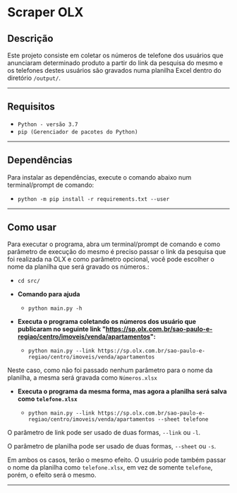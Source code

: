 # Scraper OLX

## Descrição
Este projeto consiste em coletar os números de telefone dos usuários que anunciaram determinado produto a partir do link da pesquisa do mesmo e os telefones destes usuários são gravados numa planilha Excel dentro do diretório `/output/`.

---
## Requisitos

* `Python - versão 3.7`
* `pip (Gerenciador de pacotes do Python)`

---
## Dependências

Para instalar as dependências, execute o comando abaixo num terminal/prompt de comando:

* `python -m pip install -r requirements.txt --user`

---
## Como usar

Para executar o programa, abra um terminal/prompt de comando e como parâmetro de execução do mesmo é preciso passar o link da pesquisa que foi realizada na OLX e como parâmetro opcional, você pode escolher o nome da planilha que será gravado os números.:

* `cd src/`
* **Comando para ajuda**
    * `python main.py -h`
* **Executa o programa coletando os números dos usuário que publicaram no seguinte link "https://sp.olx.com.br/sao-paulo-e-regiao/centro/imoveis/venda/apartamentos":**
    
    * `python main.py --link https://sp.olx.com.br/sao-paulo-e-regiao/centro/imoveis/venda/apartamentos`
       

Neste caso, como não foi passado nenhum parâmetro para o nome da planilha, a mesma será gravada como `Números.xlsx`

* **Executa o programa da mesma forma, mas agora a planilha será salva como `telefone.xlsx`**

    * `python main.py --link https://sp.olx.com.br/sao-paulo-e-regiao/centro/imoveis/venda/apartamentos --sheet telefone`

O parâmetro de link pode ser usado de duas formas, `--link` ou `-l`.

O parâmetro de planilha pode ser usado de duas formas, `--sheet` ou `-s`.

Em ambos os casos, terão o mesmo efeito. O usuário pode também passar o nome da planilha como `telefone.xlsx`, em vez de somente `telefone`, porém, o efeito será o mesmo.

---